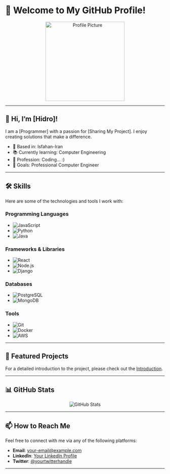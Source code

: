 # 🌟 Welcome to My GitHub Profile!


<p align="center">
  <img src="https://github.com/Hidrodev.png" alt="Profile Picture" width="250" height="250" />
</p>

---

## 👋 Hi, I’m [Hidro]!

I am a [Programmer] with a passion for [Sharing My Project]. I enjoy creating solutions that make a difference.

- 📍 Based in: Isfahan-Iran
- 📚 Currently learning: Computer Engineering
- 💼 Profession: Coding... :) 
- 🎯 Goals: Professional Computer Engineer

---

## 🛠️ Skills

Here are some of the technologies and tools I work with:

### Programming Languages
- ![JavaScript](https://img.shields.io/badge/-JavaScript-F7DF1E?style=flat&logo=javascript&logoColor=black)
- ![Python](https://img.shields.io/badge/-Python-3776AB?style=flat&logo=python&logoColor=white)
- ![Java](https://img.shields.io/badge/-Java-007396?style=flat&logo=java&logoColor=white)

### Frameworks & Libraries
- ![React](https://img.shields.io/badge/-React-61DAFB?style=flat&logo=react&logoColor=black)
- ![Node.js](https://img.shields.io/badge/-Node.js-339933?style=flat&logo=nodedotjs&logoColor=white)
- ![Django](https://img.shields.io/badge/-Django-092E20?style=flat&logo=django&logoColor=white)

### Databases
- ![PostgreSQL](https://img.shields.io/badge/-PostgreSQL-4169E1?style=flat&logo=postgresql&logoColor=white)
- ![MongoDB](https://img.shields.io/badge/-MongoDB-47A248?style=flat&logo=mongodb&logoColor=white)

### Tools
- ![Git](https://img.shields.io/badge/-Git-F05032?style=flat&logo=git&logoColor=white)
- ![Docker](https://img.shields.io/badge/-Docker-2496ED?style=flat&logo=docker&logoColor=white)
- ![AWS](https://img.shields.io/badge/-AWS-FF9900?style=flat&logo=amazonaws&logoColor=white)

---

## 🚀 Featured Projects

For a detailed introduction to the project, please check out the [Introduction](INTRO.md).

---

## 📊 GitHub Stats

<p align="center">
  <img src="https://github-readme-stats.vercel.app/api?username=HidroDev&show_icons=true&theme=radical" alt="GitHub Stats" />
</p>

---

## 📫 How to Reach Me

Feel free to connect with me via any of the following platforms:

- **Email**: [your-email@example.com](mailto:your-email@example.com)
- **LinkedIn**: [Your LinkedIn Profile](https://www.linkedin.com/in/your-profile)
- **Twitter**: [@yourtwitterhandle](https://twitter.com/yourtwitterhandle)

---
